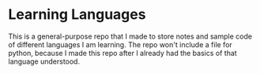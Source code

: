 # Learning Languages
This is a general-purpose repo that I made to store notes and sample code of different languages I am learning. The repo won't include a file for python, because I made this repo after I already had the basics of that language understood.                                                               
